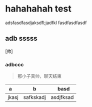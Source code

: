 # hahahahah test
adsfasdfasdjaksdfl;jadfkl
fasdfasdfasdf
## adb sssss
[帅]
### adbccc
> 那小子真帅，聊天结束

|a     |    b    |   basd  |
|------|---------|---------|
|jkasj |safkskadj|asdjfksad|
